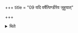 +++
title = "09 यदि वर्षेत्पिण्डीरेव जुहुयात्"

+++

<details><summary>थिते</summary>

यदि वर्षेत्पिण्डीरेव जुहुयात् ९
</details>

